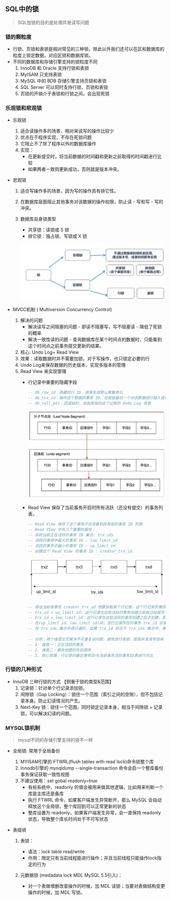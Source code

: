 ## SQL中的锁 ##
> SQL加锁的目的是处理并发读写问题

### 锁的颗粒度 ###
- 行锁、页锁和表锁是相对常见的三种锁，除此以外我们还可以在区和数据库的粒度上锁定数据，对应区锁和数据库锁。
- 不同的数据库和存储引擎支持的锁粒度不同
    1. InnoDB 和 Oracle 支持行锁和表锁
    2. MyISAM 只支持表锁
    3. MySQL 中的 BDB 存储引擎支持页锁和表锁
    4. SQL Server 可以同时支持行锁、页锁和表锁
    5. 页锁的开销介于表锁和行锁之间，会出现死锁

### 乐观锁和悲观锁 ###
- 乐观锁
    1. 适合读操作多的场景，相对来说写的操作比较少
    2. 优点在于程序实现，不存在死锁问题
    3. 它阻止不了除了程序以外的数据库操作
    4. 实现：
        - 在更新提交时，将当前数据的时间戳和更新之前取得的时间戳进行比较
        - 如果两者一致则更新成功，否则就是版本冲突。

- 悲观锁
    1. 适合写操作多的场景，因为写的操作具有排它性。
    2. 在数据库层面阻止其他事务对该数据的操作权限，防止读 - 写和写 - 写的冲突。
    3. 数据库自身锁类型
        - 共享锁：读锁或 S 锁
        - 排它锁：独占锁、写锁或 X 锁

        ![sql-lock.png](sql-lock.png)

- MVCC机制 ( Multiversion Concurrency Control)
    1. 解决的问题
        - 解决读写之间阻塞的问题 - 即读不阻塞写，写不阻塞读 - 降低了死锁的概率
        - 解决一致性读的问题 - 查询数据库在某个时间点的数据时，只能看到这个时间点之前事务提交更新的结果。
    2. 核心: Undo Log+ Read View
    3. 效果：读取数据时并不需要加锁，对于写操作，也只锁定必要的行
    4. Undo Log来保存数据的历史版本，实现多版本的管理
    5. Read View 来实现管理
        - 行记录中重要的隐藏字段
            ```SQL
            -- db_row_id：隐藏的行 ID，用来生成默认聚集索引
            -- db_trx_id：操作这个数据的事务 ID，也就是最后一个对该数据进行插入或更新的事务 ID
            -- db_roll_ptr：回滚指针，也就是指向这个记录的 Undo Log 信息
            ```
            ![mysql-innodb-mvcc.png](mysql-innodb-mvcc.png)           

        - Read View 保存了当前事务开启时所有活跃（还没有提交）的事务列表，
            ```SQL
            -- Read View 保存了这个事务不应该看到的其他的事务 ID 列表
            -- Read VIew 中有几个重要的属性：
            -- 系统当前正在活跃的事务 ID 集合: trx_ids
            -- 活跃的事务中最大的事务 ID : low_limit_id
            -- 活跃的事务中最小的事务 ID : up_limit_id
            -- 创建这个 Read View 的事务 ID : creator_trx_id，
            ```
            ![mysql-innodb-mvcc1.png](mysql-innodb-mvcc1.png)
            ```SQL
            -- 假设当前有事务 creator_trx_id 想要读取某个行记录，这个行记录的事务 ID 为 trx_id
            -- trx_id < up_limit_id: 这行记录在这些活跃的事务创建之前就已经提交了，那么这个行记录对该事务是可见的
            -- trx_id > low_limit_id：这行记录在这些活跃的事务创建之后才创建，那么这个行记录对当前事务不可见
            -- 在(up_limit_id，low_limit_id)间，该行记录所在的事务 trx_id 在事务creator_trx_id 创建时可能处于活跃的状态
            -- 在 trx_ids 集合中进行遍历，如果 trx_id 存在于 trx_ids 集合中，事务 trx_id 处于活跃状态，不可见；否则可见

            -- 分析：两个维度交叉解决不可重复读问题，避免进行表锁，提高并发读写效率
            -- 1. 维度一：正在活跃的事务
            -- 2. 维度二：事务创建的先后顺序
            -- 3. 核心思路：行记录的最近事务ID与当前事务活跃事务ID表进行对比
            ```

### 行锁的几种形式 ###
- InnoDB 三种行锁的方式 【侧重于锁的类型&范围】
    1. 记录锁：针对单个行记录添加锁。
    2. 间隙锁（Gap Locking）：锁住一个范围（索引之间的空隙），但不包括记录本身。防止幻读情况的产生。
    3. Next-Key 锁：锁住一个范围，同时锁定记录本身，相当于间隙锁 + 记录锁，可以解决幻读的问题。

### MYSQL锁机制 ###
> mysql不同的存储引擎支持的锁不一样

- 全局锁: 常用于全局备份
    1. MYISAM引擎的 FTWRL(flush tables with read lock)命令锁整个库
    2. Innodb引擎的 mysqldump --single-transaction 命令会启一个整库备份事务保证获取一致性视图
    3. 不建议使用：set gobal readonly=true
        - 有些系统中，readonly 的值会被用来做其他逻辑，比如用来判断一个库是主库还是备库
        - 执行 FTWRL 命令，如果客户端发生异常断开，那么 MySQL 会自动释放这个全局锁，整个库回到可以正常更新的状态
        - 整库设置为 readonly，如果客户端发生异常，会一直保持 readonly 状态，导致整个库长时间处于不可写状态

- 表级锁
    1. 表锁：
        - 语法：lock table read/write
        - 作用：限定只有当前线程能进行操作；并且当前线程只能操作lock指定的行为

    2. 元数据锁 (medadata lock MDL MySQL 5.5引入)：
        - 对一个表做增删改查操作的时候，加 MDL 读锁；当要对表做结构变更操作的时候，加 MDL 写锁。 
























